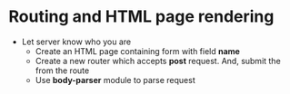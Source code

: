 # Routing and HTML page rendering

* Let server know who you are
  * Create an HTML page containing form with field **name**
  * Create a new router which accepts **post** request. And, submit the from the route
  * Use **body-parser** module to parse request